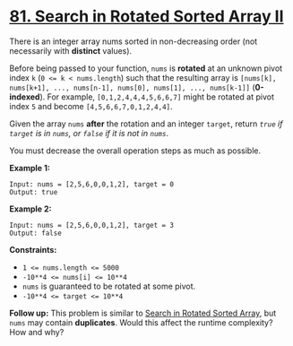 # [81. Search in Rotated Sorted Array II](https://leetcode.com/problems/search-in-rotated-sorted-array-ii/)

There is an integer array nums sorted in non-decreasing order (not necessarily with **distinct** values).

Before being passed to your function, `nums` is **rotated** at an unknown pivot index `k` (`0 <= k < nums.length`) such that the resulting array is `[nums[k], nums[k+1], ..., nums[n-1], nums[0], nums[1], ..., nums[k-1]]` (**0-indexed**). For example, `[0,1,2,4,4,4,5,6,6,7]` might be rotated at pivot index `5` and become `[4,5,6,6,7,0,1,2,4,4]`.

Given the array `nums` **after** the rotation and an integer `target`, return _`true` if `target` is in `nums`, or `false` if it is not in `nums`_.

You must decrease the overall operation steps as much as possible.

**Example 1:**

    Input: nums = [2,5,6,0,0,1,2], target = 0
    Output: true

**Example 2:**

    Input: nums = [2,5,6,0,0,1,2], target = 3
    Output: false

**Constraints:**

- `1 <= nums.length <= 5000`
- `-10**4 <= nums[i] <= 10**4`
- `nums` is guaranteed to be rotated at some pivot.
- `-10**4 <= target <= 10**4`

**Follow up:** This problem is similar to [Search in Rotated Sorted Array](https://leetcode.com/problems/search-in-rotated-sorted-array/description/), but `nums` may contain **duplicates**. Would this affect the runtime complexity? How and why?
